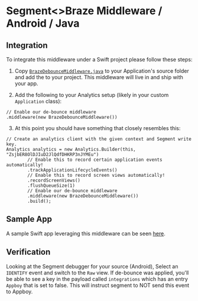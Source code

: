 # Segment<>Braze Middleware / Android / Java

## Integration
To integrate this middleware under a Swift project please follow these steps:

1. Copy [`BrazeDebounceMiddleware.java`](/Android/SegmentBrazeExample/app/src/main/java/com/example/segmentbrazedebounce_android/BrazeDebounceMiddleware.java) to your Application's source folder and add the to your project.  This middleware will live in and ship with your app.

2. Add the following to your Analytics setup (likely in your custom `Application` class):
```
// Enable our de-bounce middleware
.middleware(new BrazeDebounceMiddleware())
```

3. At this point you should have something that closely resembles this:
```
// Create an analytics client with the given context and Segment write key.
Analytics analytics = new Analytics.Builder(this, "ZsjbER8OlDJIuD2JlQdfDHKRP3nJYMEu")
        // Enable this to record certain application events automatically!
        .trackApplicationLifecycleEvents()
        // Enable this to record screen views automatically!
        .recordScreenViews()
        .flushQueueSize(1)
        // Enable our de-bounce middleware
        .middleware(new BrazeDebounceMiddleware())
        .build();
```

## Sample App
A sample Swift app leveraging this middleware can be seen [here](/Android/SegmentBrazeExample/).

## Verification
Looking at the Segment debugger for your source (Android), Select an `IDENTIFY` event and switch to the `Raw` view.  If de-bounce was applied, you'll be able to see a key in the payload called `integrations` which has an entry `Appboy` that is set to false.  This will instruct segment to NOT send this event to Appboy.
